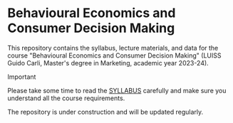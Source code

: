 # Behavioural Economics and Consumer Decision Making

This repository contains the syllabus, lecture materials, and data for the course "Behavioural Economics and Consumer Decision Making" (LUISS Guido Carli, Master's degree in Marketing, academic year 2023-24).

> [!IMPORTANT]
> Please take some time to read the [SYLLABUS](Syllabus/Syllabus.md) carefully and make sure you understand all the course requirements.

The repository is under construction and will be updated regularly.

